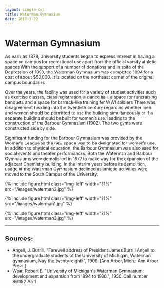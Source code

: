 ```yaml
---
layout: single-col
title: Waterman Gymnasium
date: 2017-3-22
---
```


# Waterman Gymnasium

As early as 1878, University students began to express interest in having a space on campus for recreational use apart from the official varsity athletic spaces
With the support of a number of donations and in spite of the Depression of 1893, the Waterman Gymnasium was completed 1894 for a cost of about $50,000.
It is located on the northeast corner of the original campus boundaries

Over the years, the facility was used for a variety of student activities such as exercise classes, class registration, a dance hall, a space for fundraising banquets and a space for barrack-like training for WWI soldiers
There was disagreement heading into the twentieth century regarding whether men and women should be permitted to use the building simultaneously or if a separate building should be built for women’s use, leading to the construction of the Barbour Gymnasium (1902).
The two gyms were constructed side by side.

Significant funding for the Barbour Gymnasium was provided by the Women’s League as the new space was to be designated for women’s use.
In addition to physical education, the Barbour Gymnasium was also used for social events and theater performances.
Both the Waterman and Barbour Gymnasiums were demolished in 1977 to make way for the expansion of the adjacent Chemistry building.
In the interim years before its demolition, usage of the Waterman Gymnasium declined as athletic activities were moved to the South Campus of the University.


{% include figure.html class="img-left" width="31%" src="/images/waterman2.jpg" %}

{% include figure.html class="img-left" width="31%" src="/images/waterman1.jpg" %}

{% include figure.html class="img-left" width="31%" src="/images/waterman3.jpg" %}


-----

## Sources:

- Angell, J. Burrill. "Farewell address of President James Burrill Angell to the undergraduate students of the University of Michigan, Waterman gymnasium, May the twenty-eighth", 1909. [Ann Arbor, Mich.: Ann Arbor Press.]
- Wear, Robert E. "University of Michigan's Waterman Gymnasium : development and expansion from 1894 to 1930.", 1950. Call number 861152 Aa 1


